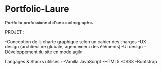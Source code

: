 # Portfolio-Laure

Portfolio professionnel d'une scénographe. 

PROJET : 

-Conception de la charte graphique selon un cahier des charges
-UX design (architecture globale, agencement des éléments)
-UI design
-Développement du site en mode agile

Langages & Stacks utilisés : 
-Vanilla JavaScript
-HTML5
-CSS3
-Bootstrap



